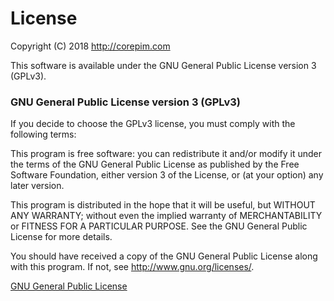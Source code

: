 # License
Copyright (C) 2018 http://corepim.com

This software is available under the GNU General Public License version 3 (GPLv3).

### GNU General Public License version 3 (GPLv3)
If you decide to choose the GPLv3 license, you must comply with the following terms: 

This program is free software: you can redistribute it and/or modify
it under the terms of the GNU General Public License as published by
the Free Software Foundation, either version 3 of the License, or
(at your option) any later version.

This program is distributed in the hope that it will be useful,
but WITHOUT ANY WARRANTY; without even the implied warranty of
MERCHANTABILITY or FITNESS FOR A PARTICULAR PURPOSE.  See the
GNU General Public License for more details.

You should have received a copy of the GNU General Public License
along with this program.  If not, see <http://www.gnu.org/licenses/>.

[GNU General Public License](lhttps://www.gnu.org/licenses/gpl-3.0.en.html)  